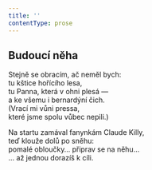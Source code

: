 ```yaml
---
title: ''
contentType: prose
---
```


## Budoucí něha

Stejně se obracím, ač neměl bych:  
tu kštice hořícího lesa,  
tu Panna, která v ohni plesá —  
a ke všemu i bernardýní čich.  
(Vrací mi vůni pressa,  
které jsme spolu vůbec nepili.)

Na startu zamával fanynkám Claude Killy,  
teď klouže dolů po sněhu:  
pomalé obloučky… připrav se na něhu…  
… až jednou dorazíš k cíli.
